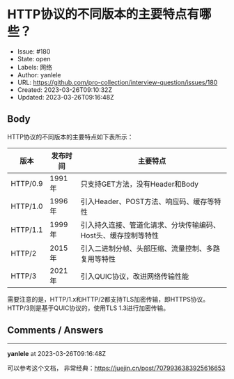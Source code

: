 # HTTP协议的不同版本的主要特点有哪些？

- Issue: #180
- State: open
- Labels: 网络
- Author: yanlele
- URL: https://github.com/pro-collection/interview-question/issues/180
- Created: 2023-03-26T09:10:32Z
- Updated: 2023-03-26T09:16:48Z

## Body

HTTP协议的不同版本的主要特点如下表所示：

|版本|发布时间|主要特点|
|---|---|---|
|HTTP/0.9|1991年|只支持GET方法，没有Header和Body|
|HTTP/1.0|1996年|引入Header、POST方法、响应码、缓存等特性|
|HTTP/1.1|1999年|引入持久连接、管道化请求、分块传输编码、Host头、缓存控制等特性|
|HTTP/2|2015年|引入二进制分帧、头部压缩、流量控制、多路复用等特性|
|HTTP/3|2021年|引入QUIC协议，改进网络传输性能|


需要注意的是，HTTP/1.x和HTTP/2都支持TLS加密传输，即HTTPS协议。HTTP/3则是基于QUIC协议的，使用TLS 1.3进行加密传输。

## Comments / Answers

---

**yanlele** at 2023-03-26T09:16:48Z

可以参考这个文档， 非常经典：https://juejin.cn/post/7079936383925616653
